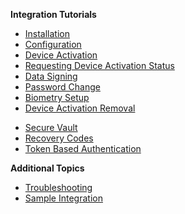 **Integration Tutorials**

- [Installation](Installation.md)
- [Configuration](Configuration.md)
- [Device Activation](Device-Activation.md)
- [Requesting Device Activation Status](Requesting-Device-Activation-Status.md)
- [Data Signing](Data-Signing.md)
- [Password Change](Password-Change.md)
- [Biometry Setup](Biometry-Setup.md)
- [Device Activation Removal](Device-Activation-Removal.md)
<!-- - [End-To-End Encryption](End-To-End-Encryption.md) -->
- [Secure Vault](Secure-Vault.md)
- [Recovery Codes](Recovery-Codes.md)
- [Token Based Authentication](Token-Based-Authentication.md)

**Additional Topics**

- [Troubleshooting](Troubleshooting.md)
- [Sample Integration](Sample-Integration.md)